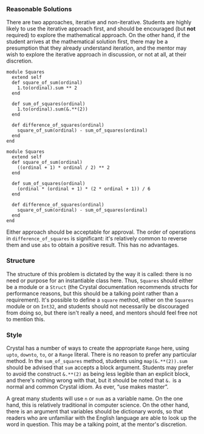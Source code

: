 ### Reasonable Solutions

There are two approaches, iterative and non-iterative. Students are highly likely to use the iterative approach first, and should be encouraged (but **not** required) to explore the mathematical approach. On the other hand, if the student arrives at the mathematical solution first, there may be a presumption that they already understand iteration, and the mentor may wish to explore the iterative approach in discussion, or not at all, at their discretion.

```crystal
module Squares
  extend self
  def square_of_sum(ordinal)
    1.to(ordinal).sum ** 2
  end

  def sum_of_squares(ordinal)
    1.to(ordinal).sum(&.**(2))
  end

  def difference_of_squares(ordinal)
    square_of_sum(ordinal) - sum_of_squares(ordinal)
  end
end
```

```crystal
module Squares
  extend self
  def square_of_sum(ordinal)
    ((ordinal + 1) * ordinal / 2) ** 2
  end

  def sum_of_squares(ordinal)
    (ordinal * (ordinal + 1) * (2 * ordinal + 1)) / 6
  end

  def difference_of_squares(ordinal)
    square_of_sum(ordinal) - sum_of_squares(ordinal)
  end
end
```
Either approach should be acceptable for approval.
The order of operations in `difference_of_squares` is significant: it's relatively common to reverse them and use `abs` to obtain a positive result. This has no advantages.

### Structure

The structure of this problem is dictated by the way it is called: there is no need or purpose for an instantiable class here. Thus, `Squares` should either be a module or a `Struct` (the Crystal documentation recommends structs for performance reasons, but this should be a talking point rather than a requirement). It's possible to define a `square` method, either on the `Squares` module or on `Int32`, and students should not necessarily be discouraged from doing so, but there isn't really a need, and mentors should feel free not to mention this.

### Style

Crystal has a number of ways to create the appropriate `Range` here, using `upto`, `downto`, `to`, or a `Range` literal. There is no reason to prefer any particular method. In the `sum_of_squares` method, students using `map(&.**(2)).sum` should be advised that `sum` accepts a block argument. Students may prefer to avoid the construct `&.**(2)` as being less legible than an explicit block, and there's nothing wrong with that, but it should be noted that `&.` is a normal and common Crystal idiom. As ever, &ldquo;use makes master&rdquo;.

A great many students will use `n` or `num` as a variable name. On the one hand, this is relatively traditional in computer science. On the other hand, there is an argument that variables should be dictionary words, so that readers who are unfamiliar with the English language are able to look up the word in question. This may be a talking point, at the mentor's discretion.
